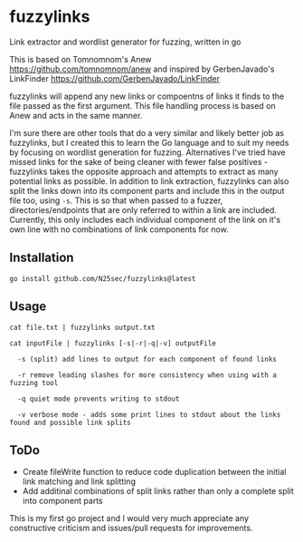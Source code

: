 # fuzzylinks
Link extractor and wordlist generator for fuzzing, written in go

This is based on Tomnomnom's Anew https://github.com/tomnomnom/anew and inspired by GerbenJavado's LinkFinder https://github.com/GerbenJavado/LinkFinder

fuzzylinks will append any new links or compoentns of links it finds to the file passed as the first argument. This file handling process is based on Anew and acts in the same manner. 

I'm sure there are other tools that do a very similar and likely better job as fuzzylinks, but I created this to learn the Go language and to suit my needs by focusing on wordlist generation for fuzzing. Alternatives I've tried have missed links for the sake of being cleaner with fewer false positives - fuzzylinks takes the opposite approach and attempts to extract as many potential links as possible.
In addition to link extraction, fuzzylinks can also split the links down into its component parts and include this in the output file too, using `-s`. This is so that when passed to a fuzzer, directories/endpoints that are only referred to within a link are included. Currently, this only includes each individual component of the link on it's own line with no combinations of link components for now.


## Installation
`go install github.com/N25sec/fuzzylinks@latest`

## Usage
`cat file.txt | fuzzylinks output.txt`
```
cat inputFile | fuzzylinks [-s|-r|-q|-v] outputFile

  -s (split) add lines to output for each component of found links
  
  -r remove leading slashes for more consistency when using with a fuzzing tool

  -q quiet mode prevents writing to stdout

  -v verbose mode - adds some print lines to stdout about the links found and possible link splits
```

## ToDo
- Create fileWrite function to reduce code duplication between the initial link matching and link splitting
- Add additinal combinations of split links rather than only a complete split into component parts


This is my first go project and I would very much appreciate any constructive criticism and issues/pull requests for improvements.

